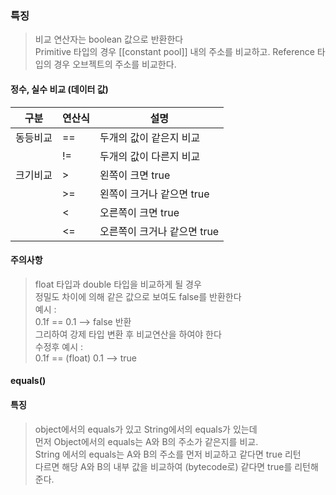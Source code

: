 ### 특징
> 비교 연산자는 boolean 값으로 반환한다  
> Primitive 타입의 경우 [[constant pool]] 내의 주소를 비교하고.
> Reference 타입의 경우 오브젝트의 주소를 비교한다.
#### 정수, 실수 비교 (데이터 값)
|구분|연산식|설명|
|---|---|---|
|동등비교|\==|두개의 값이 같은지 비교|
||!=|두개의 값이 다른지 비교|
|크기비교|>|왼쪽이 크면 true|
| |>=|왼쪽이 크거나 같으면 true|
||<|오른쪽이 크면 true|
||<=|오른쪽이 크거나 같으면 true|


#### 주의사항
> float 타입과 double 타입을 비교하게 될 경우  
> 정밀도 차이에 의해 같은 값으로 보여도 false를 반환한다  
> 예시 :  
> 0.1f == 0.1 --> false 반환  
> 그리하여 강제 타입 변환 후 비교연산을 하여야 한다  
> 수정후 예시 :  
> 0.1f == (float) 0.1 --> true

#### equals()
#### 특징
>object에서의 equals가 있고 String에서의 equals가 있는데  
>먼저 Object에서의 equals는 A와 B의 주소가 같은지를 비교.  
>String 에서의 equals는 A와 B의 주소를 먼저 비교하고 같다면 true 리턴  
>다르면 해당 A와 B의 내부 값을 비교하여 (bytecode로) 같다면 true를 리턴해준다.



